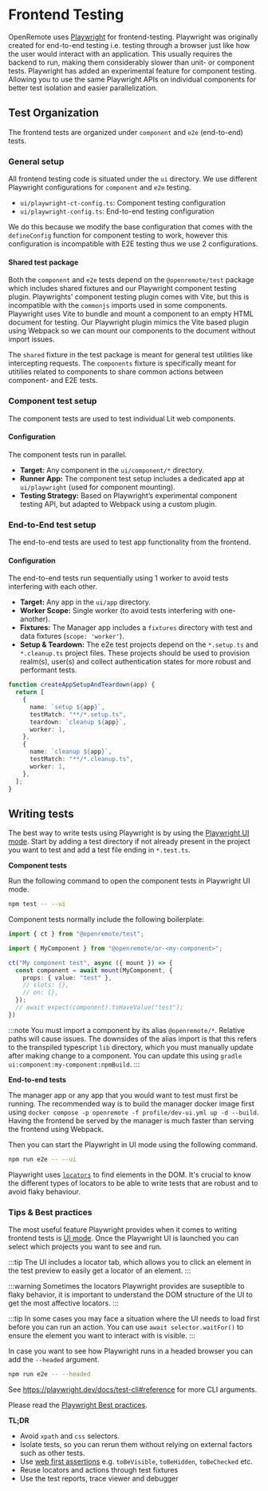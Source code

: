 # Frontend Testing

OpenRemote uses [Playwright](https://playwright.dev/) for frontend-testing. Playwright was originally created for end-to-end testing i.e. testing through a browser just like how the user would interact with an application. This usually requires the backend to run, making them considerably slower than unit- or component tests. Playwright has added an experimental feature for component testing. Allowing you to use the same Playwright APIs on individual components for better test isolation and easier parallelization.

## Test Organization

The frontend tests are organized under `component` and `e2e` (end-to-end) tests.

### General setup

All frontend testing code is situated under the `ui` directory. We use different Playwright configurations for `component` and `e2e` testing.

- `ui/playwright-ct-config.ts`: Component testing configuration
- `ui/playwright-config.ts`: End-to-end testing configuration

We do this because we modify the base configuration that comes with the `defineConfig` function for component testing to work, however this configuration is incompatible with E2E testing thus we use 2 configurations.

#### Shared test package

Both the `component` and `e2e` tests depend on the `@openremote/test` package which includes shared fixtures and our Playwright component testing plugin. Playwrights' component testing plugin comes with Vite, but this is incompatible with the `commonjs` imports used in some components. Playwright uses Vite to bundle and mount a component to an empty HTML document for testing. Our Playwright plugin mimics the Vite based plugin using Webpack so we can mount our components to the document without import issues.

The `shared` fixture in the test package is meant for general test utilities like intercepting requests. The `components` fixture is specifically meant for utitilies related to components to share common actions between component- and E2E tests.

### Component test setup

The component tests are used to test individual Lit web components.

#### Configuration

The component tests run in parallel.

- **Target:** Any component in the `ui/component/*` directory.
- **Runner App:** The component test setup includes a dedicated app at `ui/playwright` (used for component mounting).
- **Testing Strategy:** Based on Playwright’s experimental component testing API, but adapted to Webpack using a custom plugin.

### End-to-End test setup

The end-to-end tests are used to test app functionality from the frontend.

#### Configuration

The end-to-end tests run sequentially using 1 worker to avoid tests interfering with each other.

- **Target:** Any app in the `ui/app` directory.
- **Worker Scope:** Single worker (to avoid tests interfering with one-another).
- **Fixtures:** The Manager app includes a `fixtures` directory with test and data fixtures (`scope: 'worker'`).
- **Setup & Teardown:** The e2e test projects depend on the `*.setup.ts` and  `*.cleanup.ts` project files. These projects should be used to provision realm(s), user(s) and collect authentication states for more robust and performant tests.

```ts
function createAppSetupAndTeardown(app) {
  return [
    {
      name: `setup ${app}`,
      testMatch: "**/*.setup.ts",
      teardown: `cleanup ${app}`,
      worker: 1,
    },
    {
      name: `cleanup ${app}`,
      testMatch: "**/*.cleanup.ts",
      worker: 1,
    },
  ];
}
```

## Writing tests

The best way to write tests using Playwright is by using the [Playwright UI mode](https://playwright.dev/docs/test-ui-mode). Start by adding a test directory if not already present in the project you want to test and add a test file ending in `*.test.ts`.

**Component tests**

Run the following command to open the component tests in Playwright UI mode.

```sh
npm test -- --ui
```

Component tests normally include the following boilerplate:

```ts
import { ct } from "@openremote/test";

import { MyComponent } from "@openremote/or-<my-component>";

ct("My component test", async ({ mount }) => {
  const component = await mount(MyComponent, {
    props: { value: "test" },
    // slots: {},
    // on: {},
  });
  // await expect(component).toHaveValue("test");
})
```

:::note
You must import a component by its alias `@openremote/*`. Relative paths will cause issues. The downsides of the alias import is that this refers to the transpiled typescript `lib` directory, which you must manually update after making change to a component. You can update this using `gradle ui:component:my-component:npmBuild`.
:::

**End-to-end tests**

The manager app or any app that you would want to test must first be running. The recommended way is to build the manager docker image first using `docker compose -p openremote -f profile/dev-ui.yml up -d --build`. Having the frontend be served by the manager is much faster than serving the frontend using Webpack.

Then you can start the Playwright in UI mode using the following command.

```sh
npm run e2e -- --ui
```

Playwright uses [`locators`](https://playwright.dev/docs/locators) to find elements in the DOM. It's crucial to know the different types of locators to be able to write tests that are robust and to avoid flaky behaviour.

### Tips & Best practices

The most useful feature Playwright provides when it comes to writing frontend tests is [UI mode](https://playwright.dev/docs/test-ui-mode). Once the Playwright UI is launched you can select which projects you want to see and run.

:::tip
The UI includes a locator tab, which allows you to click an element in the test preview to easily get a locator of an element.
:::

:::warning
Sometimes the locators Playwright provides are suseptible to flaky behavior, it is important to understand the DOM structure of the UI to get the most affective locators.
:::

:::tip
In some cases you may face a situation where the UI needs to load first before you can run an action. You can use `await selector.waitFor()` to ensure the element you want to interact with is visible.
:::

In case you want to see how Playwright runs in a headed browser you can add the `--headed` argument.

```sh
npm run e2e -- --headed
```

See https://playwright.dev/docs/test-cli#reference for more CLI arguments.

Please read the [Playwright Best practices](https://playwright.dev/docs/best-practices).

<!-- TODO: include what to do and what not to do -->

**TL;DR**
- Avoid `xpath` and `css` selectors.
- Isolate tests, so you can rerun them without relying on external factors such as other tests.
- Use [web first assertions](https://playwright.dev/docs/test-assertions) e.g. `toBeVisible`, `toBeHidden`, `toBeChecked` etc.
- Reuse locators and actions through test fixtures
- Use the test reports, trace viewer and debugger
<!-- - Enable multiple browsers (see playwright UI checkboxes) -->
